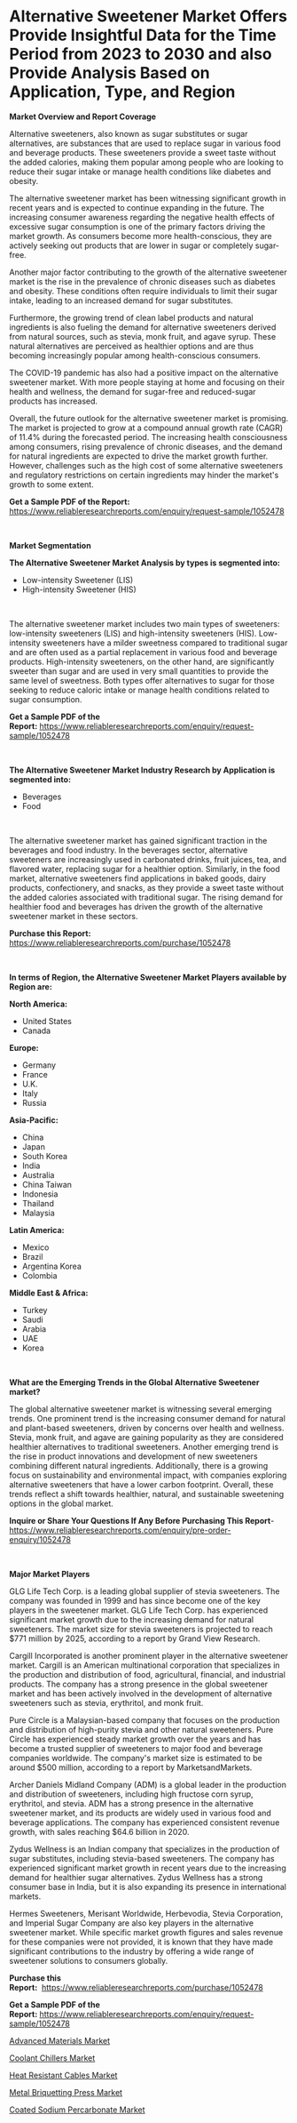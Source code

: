 <p><h1>Alternative Sweetener Market Offers Provide Insightful Data for the Time Period from 2023 to 2030 and also Provide Analysis Based on Application, Type, and Region</h1></p><p><strong>Market Overview and Report Coverage</strong></p>
<p><p>Alternative sweeteners, also known as sugar substitutes or sugar alternatives, are substances that are used to replace sugar in various food and beverage products. These sweeteners provide a sweet taste without the added calories, making them popular among people who are looking to reduce their sugar intake or manage health conditions like diabetes and obesity.</p><p>The alternative sweetener market has been witnessing significant growth in recent years and is expected to continue expanding in the future. The increasing consumer awareness regarding the negative health effects of excessive sugar consumption is one of the primary factors driving the market growth. As consumers become more health-conscious, they are actively seeking out products that are lower in sugar or completely sugar-free.</p><p>Another major factor contributing to the growth of the alternative sweetener market is the rise in the prevalence of chronic diseases such as diabetes and obesity. These conditions often require individuals to limit their sugar intake, leading to an increased demand for sugar substitutes.</p><p>Furthermore, the growing trend of clean label products and natural ingredients is also fueling the demand for alternative sweeteners derived from natural sources, such as stevia, monk fruit, and agave syrup. These natural alternatives are perceived as healthier options and are thus becoming increasingly popular among health-conscious consumers.</p><p>The COVID-19 pandemic has also had a positive impact on the alternative sweetener market. With more people staying at home and focusing on their health and wellness, the demand for sugar-free and reduced-sugar products has increased.</p><p>Overall, the future outlook for the alternative sweetener market is promising. The market is projected to grow at a compound annual growth rate (CAGR) of 11.4% during the forecasted period. The increasing health consciousness among consumers, rising prevalence of chronic diseases, and the demand for natural ingredients are expected to drive the market growth further. However, challenges such as the high cost of some alternative sweeteners and regulatory restrictions on certain ingredients may hinder the market's growth to some extent.</p></p>
<p><strong>Get a Sample PDF of the Report:</strong> <a href="https://www.reliableresearchreports.com/enquiry/request-sample/1052478">https://www.reliableresearchreports.com/enquiry/request-sample/1052478</a></p>
<p>&nbsp;</p>
<p><strong>Market Segmentation</strong></p>
<p><strong>The Alternative Sweetener Market Analysis by types is segmented into:</strong></p>
<p><ul><li>Low-intensity Sweetener (LIS)</li><li>High-intensity Sweetener (HIS)</li></ul></p>
<p>&nbsp;</p>
<p><p>The alternative sweetener market includes two main types of sweeteners: low-intensity sweeteners (LIS) and high-intensity sweeteners (HIS). Low-intensity sweeteners have a milder sweetness compared to traditional sugar and are often used as a partial replacement in various food and beverage products. High-intensity sweeteners, on the other hand, are significantly sweeter than sugar and are used in very small quantities to provide the same level of sweetness. Both types offer alternatives to sugar for those seeking to reduce caloric intake or manage health conditions related to sugar consumption.</p></p>
<p><strong>Get a Sample PDF of the Report:</strong>&nbsp;<a href="https://www.reliableresearchreports.com/enquiry/request-sample/1052478">https://www.reliableresearchreports.com/enquiry/request-sample/1052478</a></p>
<p>&nbsp;</p>
<p><strong>The Alternative Sweetener Market Industry Research by Application is segmented into:</strong></p>
<p><ul><li>Beverages</li><li>Food</li></ul></p>
<p>&nbsp;</p>
<p><p>The alternative sweetener market has gained significant traction in the beverages and food industry. In the beverages sector, alternative sweeteners are increasingly used in carbonated drinks, fruit juices, tea, and flavored water, replacing sugar for a healthier option. Similarly, in the food market, alternative sweeteners find applications in baked goods, dairy products, confectionery, and snacks, as they provide a sweet taste without the added calories associated with traditional sugar. The rising demand for healthier food and beverages has driven the growth of the alternative sweetener market in these sectors.</p></p>
<p><strong>Purchase this Report:</strong>&nbsp; <a href="https://www.reliableresearchreports.com/purchase/1052478">https://www.reliableresearchreports.com/purchase/1052478</a></p>
<p>&nbsp;</p>
<p><strong>In terms of Region, the Alternative Sweetener Market Players available by Region are:</strong></p>
<p>
    <p> <strong> North America: </strong>
        <ul>
            <li>United States</li>
            <li>Canada</li>
        </ul>
        </p> 
    <p> <strong> Europe: </strong>
        <ul>
            <li>Germany</li>
            <li>France</li>
            <li>U.K.</li>
            <li>Italy</li>
            <li>Russia</li>
        </ul>
        </p> 
    <p> <strong> Asia-Pacific: </strong>
        <ul>
            <li>China</li>
            <li>Japan</li>
            <li>South Korea</li>
            <li>India</li>
            <li>Australia</li>
            <li>China Taiwan</li>
            <li>Indonesia</li>
            <li>Thailand</li>
            <li>Malaysia</li>
        </ul>
        </p> 
    <p> <strong> Latin America: </strong>
        <ul>
            <li>Mexico</li>
            <li>Brazil</li>
            <li>Argentina Korea</li>
            <li>Colombia</li>
        </ul>
        </p> 
    <p> <strong> Middle East & Africa: </strong>
        <ul>
            <li>Turkey</li>
            <li>Saudi</li>
            <li>Arabia</li>
            <li>UAE</li>
            <li>Korea</li>
        </ul>
    </p>
    </p>
<p>&nbsp;</p>
<p><strong>What are the Emerging Trends in the Global Alternative Sweetener market?</strong></p>
<p><p>The global alternative sweetener market is witnessing several emerging trends. One prominent trend is the increasing consumer demand for natural and plant-based sweeteners, driven by concerns over health and wellness. Stevia, monk fruit, and agave are gaining popularity as they are considered healthier alternatives to traditional sweeteners. Another emerging trend is the rise in product innovations and development of new sweeteners combining different natural ingredients. Additionally, there is a growing focus on sustainability and environmental impact, with companies exploring alternative sweeteners that have a lower carbon footprint. Overall, these trends reflect a shift towards healthier, natural, and sustainable sweetening options in the global market.</p></p>
<p><strong>Inquire or Share Your Questions If Any Before Purchasing This Report</strong>- <a href="https://www.reliableresearchreports.com/enquiry/pre-order-enquiry/1052478">https://www.reliableresearchreports.com/enquiry/pre-order-enquiry/1052478</a></p>
<p>&nbsp;</p>
<p><strong>Major Market Players</strong></p>
<p><p>GLG Life Tech Corp. is a leading global supplier of stevia sweeteners. The company was founded in 1999 and has since become one of the key players in the sweetener market. GLG Life Tech Corp. has experienced significant market growth due to the increasing demand for natural sweeteners. The market size for stevia sweeteners is projected to reach $771 million by 2025, according to a report by Grand View Research.</p><p>Cargill Incorporated is another prominent player in the alternative sweetener market. Cargill is an American multinational corporation that specializes in the production and distribution of food, agricultural, financial, and industrial products. The company has a strong presence in the global sweetener market and has been actively involved in the development of alternative sweeteners such as stevia, erythritol, and monk fruit.</p><p>Pure Circle is a Malaysian-based company that focuses on the production and distribution of high-purity stevia and other natural sweeteners. Pure Circle has experienced steady market growth over the years and has become a trusted supplier of sweeteners to major food and beverage companies worldwide. The company's market size is estimated to be around $500 million, according to a report by MarketsandMarkets.</p><p>Archer Daniels Midland Company (ADM) is a global leader in the production and distribution of sweeteners, including high fructose corn syrup, erythritol, and stevia. ADM has a strong presence in the alternative sweetener market, and its products are widely used in various food and beverage applications. The company has experienced consistent revenue growth, with sales reaching $64.6 billion in 2020.</p><p>Zydus Wellness is an Indian company that specializes in the production of sugar substitutes, including stevia-based sweeteners. The company has experienced significant market growth in recent years due to the increasing demand for healthier sugar alternatives. Zydus Wellness has a strong consumer base in India, but it is also expanding its presence in international markets.</p><p>Hermes Sweeteners, Merisant Worldwide, Herbevodia, Stevia Corporation, and Imperial Sugar Company are also key players in the alternative sweetener market. While specific market growth figures and sales revenue for these companies were not provided, it is known that they have made significant contributions to the industry by offering a wide range of sweetener solutions to consumers globally.</p></p>
<p><strong>Purchase this Report:</strong>&nbsp;&nbsp;<a href="https://www.reliableresearchreports.com/purchase/1052478">https://www.reliableresearchreports.com/purchase/1052478</a></p>
<p></p>
<p><strong>Get a Sample PDF of the Report:</strong>&nbsp;<a href="https://www.reliableresearchreports.com/enquiry/request-sample/1052478">https://www.reliableresearchreports.com/enquiry/request-sample/1052478</a></p>
<p><p><a href="https://github.com/ashepherd82/Market-Research-Report-List-1/blob/main/advanced-materials-market.md">Advanced Materials Market</a></p><p><a href="https://medium.com/@holliswelch2023/coolant-chillers-nbsp-market-focuses-on-market-share-size-and-projected-forecast-till-2030-eb917b6128e1">Coolant Chillers Market</a></p><p><a href="https://medium.com/@devidwarnerrp23/heat-resistant-cables-market-trends-forecast-and-competitive-analysis-to-2030-429503fabd09">Heat Resistant Cables Market</a></p><p><a href="https://medium.com/@vilmalittel/metal-briquetting-press-market-comprehensive-assessment-by-type-application-and-geography-8b93dcb0ee56">Metal Briquetting Press Market</a></p><p><a href="https://github.com/FassouRP/Market-Research-Report-List-1/blob/main/coated-sodium-percarbonate-market.md">Coated Sodium Percarbonate Market</a></p></p>
